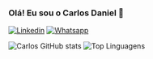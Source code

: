 ### Olá! Eu sou o Carlos Daniel 🤙

[![Linkedin](https://img.shields.io/badge/LinkedIn-0077B5?style=for-the-badge&logo=linkedin&logoColor=white)](https://www.linkedin.com/in/carlos-daniel-s-silva-0113241b2/)
[![Whatsapp](https://img.shields.io/badge/WhatsApp-25D366?style=for-the-badge&logo=whatsapp&logoColor=white)](https://api.whatsapp.com/qr/HEDTVXAKE2Z3B1?autoload=1&app_absent=0)

![Carlos GitHub stats](https://github-readme-stats.vercel.app/api?username=Carlos-Daniell&show_icons=true&theme=dracula)
![Top Linguagens](https://github-readme-stats.vercel.app/api/top-langs/?username=Carlos-Daniell&layout=compact)
